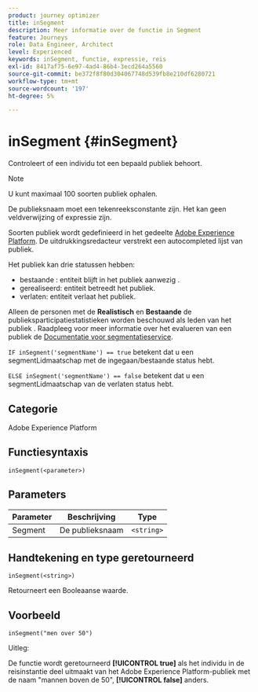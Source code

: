 ```yaml
---
product: journey optimizer
title: inSegment
description: Meer informatie over de functie in Segment
feature: Journeys
role: Data Engineer, Architect
level: Experienced
keywords: inSegment, functie, expressie, reis
exl-id: 8417af75-6e97-4ad4-86b4-3ecd264a5560
source-git-commit: be372f8f80d304067748d539fb8e210df6280721
workflow-type: tm+mt
source-wordcount: '197'
ht-degree: 5%

---
```


# inSegment {#inSegment}

Controleert of een individu tot een bepaald publiek behoort.

>[!NOTE]
>
>U kunt maximaal 100 soorten publiek ophalen.

De publieksnaam moet een tekenreeksconstante zijn. Het kan geen veldverwijzing of expressie zijn.

Soorten publiek wordt gedefinieerd in het gedeelte [Adobe Experience Platform](https://platform.adobe.com/audience/overview). De uitdrukkingsredacteur verstrekt een autocompleted lijst van publiek.

Het publiek kan drie statussen hebben:

* bestaande : entiteit blijft in het publiek aanwezig .
* gerealiseerd: entiteit betreedt het publiek.
* verlaten: entiteit verlaat het publiek.

Alleen de personen met de **Realistisch** en **Bestaande** de publieksparticipatiestatistieken worden beschouwd als leden van het publiek . Raadpleeg voor meer informatie over het evalueren van een publiek de [Documentatie voor segmentatieservice](https://experienceleague.adobe.com/docs/experience-platform/segmentation/tutorials/evaluate-a-segment.html#interpret-segment-results).

`IF inSegment('segmentName') == true` betekent dat u een segmentLidmaatschap met de ingegaan/bestaande status hebt.

`ELSE inSegment('segmentName') == false` betekent dat u een segmentLidmaatschap van de verlaten status hebt.

## Categorie

Adobe Experience Platform

## Functiesyntaxis

`inSegment(<parameter>)`

## Parameters

| Parameter | Beschrijving | Type |
|--- |--- |--- |
| Segment | De publieksnaam | `<string>` |

## Handtekening en type geretourneerd

`inSegment(<string>)`

Retourneert een Booleaanse waarde.

## Voorbeeld

`inSegment("men over 50")`

Uitleg:

De functie wordt geretourneerd **[!UICONTROL true]** als het individu in de reisinstantie deel uitmaakt van het Adobe Experience Platform-publiek met de naam &quot;mannen boven de 50&quot;, **[!UICONTROL false]** anders.

